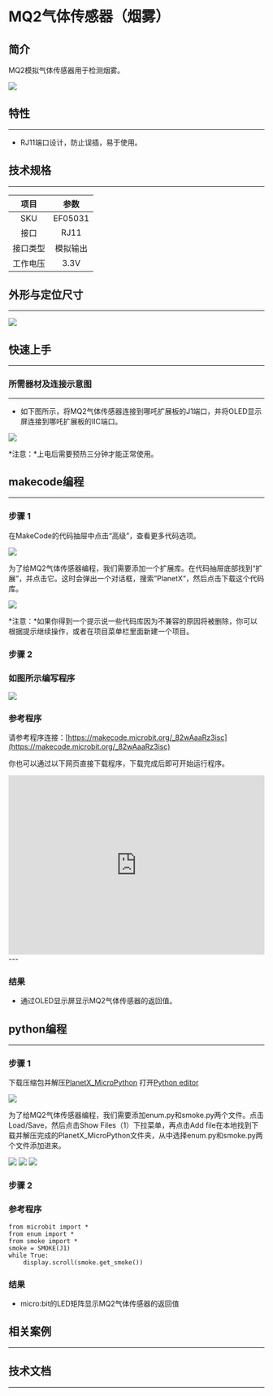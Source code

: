 # MQ2气体传感器（烟雾）

## 简介
MQ2模拟气体传感器用于检测烟雾。

![](./images/05031_01.png)

## 特性
---
- RJ11端口设计，防止误插，易于使用。
## 技术规格
---

项目 | 参数 
:-: | :-: 
SKU|EF05031
接口|RJ11
接口类型|模拟输出
工作电压|3.3V





## 外形与定位尺寸
---


![](./images/05031_02.png)


## 快速上手
---

### 所需器材及连接示意图
---

- 如下图所示，将MQ2气体传感器连接到哪吒扩展板的J1端口，并将OLED显示屏连接到哪吒扩展板的IIC端口。


![](./images/05031_03.png)

*注意：*上电后需要预热三分钟才能正常使用。

## makecode编程
---

### 步骤 1
在MakeCode的代码抽屉中点击“高级”，查看更多代码选项。

![](./images/05001_04.png)

为了给MQ2气体传感器编程，我们需要添加一个扩展库。在代码抽屉底部找到“扩展”，并点击它。这时会弹出一个对话框，搜索”PlanetX“，然后点击下载这个代码库。

![](./images/05001_05.png)

*注意：*如果你得到一个提示说一些代码库因为不兼容的原因将被删除，你可以根据提示继续操作，或者在项目菜单栏里面新建一个项目。
### 步骤 2
### 如图所示编写程序

![](./images/05031_06.png)


### 参考程序
请参考程序连接：[https://makecode.microbit.org/_82wAaaRz3isc](https://makecode.microbit.org/_82wAaaRz3isc)

你也可以通过以下网页直接下载程序，下载完成后即可开始运行程序。

<div style="position:relative;height:0;padding-bottom:70%;overflow:hidden;"><iframe style="position:absolute;top:0;left:0;width:100%;height:100%;" src="https://makecode.microbit.org/#pub:_82wAaaRz3isc" frameborder="0" sandbox="allow-popups allow-forms allow-scripts allow-same-origin"></iframe></div>  
---

### 结果
- 通过OLED显示屏显示MQ2气体传感器的返回值。

## python编程
---


### 步骤 1
下载压缩包并解压[PlanetX_MicroPython](https://github.com/lionyhw/PlanetX_MicroPython/archive/master.zip)
打开[Python editor](https://python.microbit.org/v/2.0)

![](./images/05001_07.png)

为了给MQ2气体传感器编程，我们需要添加enum.py和smoke.py两个文件。点击Load/Save，然后点击Show Files（1）下拉菜单，再点击Add file在本地找到下载并解压完成的PlanetX_MicroPython文件夹，从中选择enum.py和smoke.py两个文件添加进来。

![](./images/05001_08.png)
![](./images/05001_09.png)
![](./images/05031_10.png)

### 步骤 2
### 参考程序
```
from microbit import *
from enum import *
from smoke import *
smoke = SMOKE(J1)
while True:
    display.scroll(smoke.get_smoke())
```


### 结果
- micro:bit的LED矩阵显示MQ2气体传感器的返回值
## 相关案例
---

## 技术文档
---
